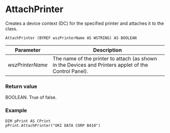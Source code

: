# AttachPrinter

Creates a device context (DC) for the specified printer and attaches it to the class.

```
AttachPrinter (BYREF wszPrinterName AS WSTRING) AS BOOLEAN
```

| Parameter  | Description |
| ---------- | ----------- |
| *wszPrinterName* | The name of the printer to attach (as shown in the Devices and Printers applet of the Control Panel). |

### Return value

BOOLEAN. True of false.

### Example

```
DIM pPrint AS CPrint
pPrint.AttachPrinter("OKI DATA CORP B410")
```
